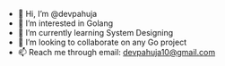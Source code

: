 - 👋 Hi, I’m @devpahuja
- 👀 I’m interested in Golang
- 🌱 I’m currently learning System Designing
- 💞️ I’m looking to collaborate on any Go project
- 📫 Reach me through email: devpahuja10@gmail.com

<!---
devpahuja/devpahuja is a ✨ special ✨ repository because its `README.md` (this file) appears on your GitHub profile.
You can click the Preview link to take a look at your changes.
--->
